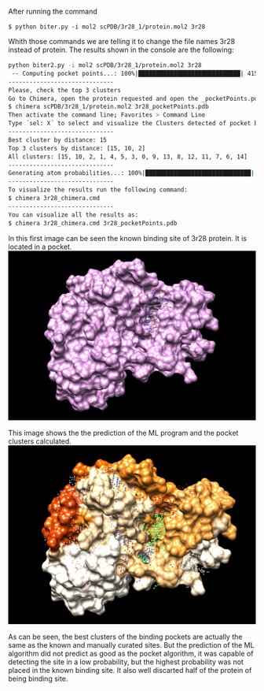 After running the command
```
$ python biter.py -i mol2 scPDB/3r28_1/protein.mol2 3r28
```
Whith those commands we are telling it to change the file names 3r28 instead of protein.
The results shown in the console are the following:

```bash
python biter2.py -i mol2 scPDB/3r28_1/protein.mol2 3r28
 -- Computing pocket points...: 100%|█████████████████████████████| 41512/41512 [01:00<00:00, 689.34it/s]
------------------------------
Please, check the top 3 clusters
Go to Chimera, open the protein requested and open the _pocketPoints.pdb file. You can use:
$ chimera scPDB/3r28_1/protein.mol2 3r28_pocketPoints.pdb
Then activate the command line; Favorites > Command Line
Type ´sel: X´ to select and visualize the Clusters detected of pocket binding sites.
------------------------------
Best cluster by distance: 15
Top 3 clusters by distance: [15, 10, 2]
All clusters: [15, 10, 2, 1, 4, 5, 3, 0, 9, 13, 8, 12, 11, 7, 6, 14]
------------------------------
Generating atom probabilities...: 100%|██████████████████████████████| 2366/2366 [12:38<00:00,  3.12it/s]
------------------------------
To visualize the results run the following command:
$ chimera 3r28_chimera.cmd
------------------------------
You can visualize all the results as:
$ chimera 3r28_chimera.cmd 3r28_pocketPoints.pdb
```
In this first image can be seen the known binding site of 3r28 protein. It is located in a pocket.
![3r28 known binding site](3r28_known_pocket.png "3r28 visualisation in chimera of known binding points")

This image shows the the prediction of the ML program and the pocket clusters calculated.
![3r28 output chimera](3r28_prediction.png "3r28 visualisation in chimera of probabilities and pocket cluster points")

As can be seen, the best clusters of the binding pockets are actually the same as the known and manually curated sites. But the prediction of the ML algorithm did not predict as good as the pocket algorithm, it was capable of detecting the site in a low probability, but the highest probability was not placed in the known binding site. It also well discarted half of the protein of being binding site.